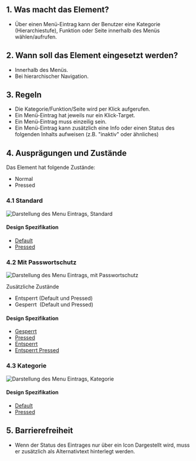 ## 1. Was macht das Element?
*   Über einen Menü-Eintrag kann der Benutzer eine Kategorie (Hierarchiestufe), Funktion oder Seite innerhalb des Menüs wählen/aufrufen.

## 2. Wann soll das Element eingesetzt werden?
*   Innerhalb des Menüs.
*   Bei hierarchischer Navigation.

## 3. Regeln
*   Die Kategorie/Funktion/Seite wird per Klick aufgerufen.
*   Ein Menü-Eintrag hat jeweils nur ein Klick-Target.
*   Ein Menü-Eintrag muss einzeilig sein.
*   Ein Menü-Eintrag kann zusätzlich eine Info oder einen Status des folgenden Inhalts aufweisen (z.B. "inaktiv" oder ähnliches)

## 4. Ausprägungen und Zustände
Das Element hat folgende Zustände:
*   Normal
*   Pressed

### 4.1 Standard
![Darstellung des Menu Eintrags, Standard](https://raw.githubusercontent.com/sbb-design-systems/design-system-mobile-documentation/doku-update/documentation/menu-item/images/ME18_Standard.png 'class: image')

#### Design Spezifikation
*   [Default](https://sbb.invisionapp.com/d/main#/console/14051805/313167006/inspect)
*   [Pressed](https://sbb.invisionapp.com/d/main#/console/14051805/313167007/inspect)

### 4.2 Mit Passwortschutz
![Darstellung des Menu Eintrags, mit Passwortschutz](https://raw.githubusercontent.com/sbb-design-systems/design-system-mobile-documentation/doku-update/documentation/menu-item/images/ME18_Passwortschutz.png 'class: image')


Zusätzliche Zustände
*   Entsperrt (Default und Pressed)
*   Gesperrt  (Default und Pressed)

#### Design Spezifikation
*   [Gesperrt](https://sbb.invisionapp.com/d/main#/console/14051805/313167002/inspect)
*   [Pressed](https://sbb.invisionapp.com/d/main#/console/14051805/313167005/inspect)
*   [Entsperrt](https://sbb.invisionapp.com/d/main#/console/14051805/313167003/inspect)
*   [Entsperrt Pressed](https://sbb.invisionapp.com/d/main#/console/14051805/313167004/inspect)

### 4.3 Kategorie
![Darstellung des Menu Eintrags, Kategorie](https://raw.githubusercontent.com/sbb-design-systems/design-system-mobile-documentation/doku-update/documentation/menu-item/images/ME18_Kategorie.png 'class: image')

#### Design Spezifikation
*   [Default](https://sbb.invisionapp.com/d/main#/console/14051805/313167000/inspect)
*   [Pressed](https://sbb.invisionapp.com/d/main#/console/14051805/313167001/inspect)

## 5. Barrierefreiheit
* Wenn der Status des Eintrages nur über ein Icon Dargestellt wird, muss er zusätzlich als Alternativtext hinterlegt werden.
